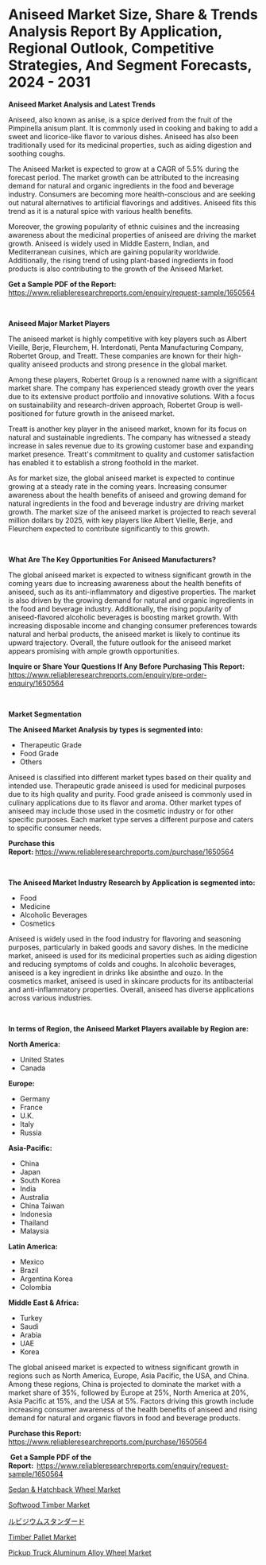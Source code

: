 <p><h1>Aniseed Market Size, Share & Trends Analysis Report By Application, Regional Outlook, Competitive Strategies, And Segment Forecasts, 2024 - 2031</h1></p><p><strong>Aniseed Market Analysis and Latest Trends</strong></p>
<p><p>Aniseed, also known as anise, is a spice derived from the fruit of the Pimpinella anisum plant. It is commonly used in cooking and baking to add a sweet and licorice-like flavor to various dishes. Aniseed has also been traditionally used for its medicinal properties, such as aiding digestion and soothing coughs.</p><p>The Aniseed Market is expected to grow at a CAGR of 5.5% during the forecast period. The market growth can be attributed to the increasing demand for natural and organic ingredients in the food and beverage industry. Consumers are becoming more health-conscious and are seeking out natural alternatives to artificial flavorings and additives. Aniseed fits this trend as it is a natural spice with various health benefits.</p><p>Moreover, the growing popularity of ethnic cuisines and the increasing awareness about the medicinal properties of aniseed are driving the market growth. Aniseed is widely used in Middle Eastern, Indian, and Mediterranean cuisines, which are gaining popularity worldwide. Additionally, the rising trend of using plant-based ingredients in food products is also contributing to the growth of the Aniseed Market.</p></p>
<p><strong>Get a Sample PDF of the Report:&nbsp;</strong> <a href="https://www.reliableresearchreports.com/enquiry/request-sample/1650564">https://www.reliableresearchreports.com/enquiry/request-sample/1650564</a></p>
<p>&nbsp;</p>
<p><strong>Aniseed Major Market Players</strong></p>
<p><p>The aniseed market is highly competitive with key players such as Albert Vieille, Berje, Fleurchem, H. Interdonati, Penta Manufacturing Company, Robertet Group, and Treatt. These companies are known for their high-quality aniseed products and strong presence in the global market.</p><p>Among these players, Robertet Group is a renowned name with a significant market share. The company has experienced steady growth over the years due to its extensive product portfolio and innovative solutions. With a focus on sustainability and research-driven approach, Robertet Group is well-positioned for future growth in the aniseed market.</p><p>Treatt is another key player in the aniseed market, known for its focus on natural and sustainable ingredients. The company has witnessed a steady increase in sales revenue due to its growing customer base and expanding market presence. Treatt's commitment to quality and customer satisfaction has enabled it to establish a strong foothold in the market.</p><p>As for market size, the global aniseed market is expected to continue growing at a steady rate in the coming years. Increasing consumer awareness about the health benefits of aniseed and growing demand for natural ingredients in the food and beverage industry are driving market growth. The market size of the aniseed market is projected to reach several million dollars by 2025, with key players like Albert Vieille, Berje, and Fleurchem expected to contribute significantly to this growth.</p></p>
<p>&nbsp;</p>
<p><strong>What Are The Key Opportunities For Aniseed Manufacturers?</strong></p>
<p><p>The global aniseed market is expected to witness significant growth in the coming years due to increasing awareness about the health benefits of aniseed, such as its anti-inflammatory and digestive properties. The market is also driven by the growing demand for natural and organic ingredients in the food and beverage industry. Additionally, the rising popularity of aniseed-flavored alcoholic beverages is boosting market growth. With increasing disposable income and changing consumer preferences towards natural and herbal products, the aniseed market is likely to continue its upward trajectory. Overall, the future outlook for the aniseed market appears promising with ample growth opportunities.</p></p>
<p><strong>Inquire or Share Your Questions If Any Before Purchasing This Report:</strong> <a href="https://www.reliableresearchreports.com/enquiry/pre-order-enquiry/1650564">https://www.reliableresearchreports.com/enquiry/pre-order-enquiry/1650564</a></p>
<p>&nbsp;</p>
<p><strong>Market Segmentation</strong></p>
<p><strong>The Aniseed Market Analysis by types is segmented into:</strong></p>
<p><ul><li>Therapeutic Grade</li><li>Food Grade</li><li>Others</li></ul></p>
<p><p>Aniseed is classified into different market types based on their quality and intended use. Therapeutic grade aniseed is used for medicinal purposes due to its high quality and purity. Food grade aniseed is commonly used in culinary applications due to its flavor and aroma. Other market types of aniseed may include those used in the cosmetic industry or for other specific purposes. Each market type serves a different purpose and caters to specific consumer needs.</p></p>
<p><strong>Purchase this Report:&nbsp;</strong><a href="https://www.reliableresearchreports.com/purchase/1650564">https://www.reliableresearchreports.com/purchase/1650564</a></p>
<p>&nbsp;</p>
<p><strong>The Aniseed Market Industry Research by Application is segmented into:</strong></p>
<p><ul><li>Food</li><li>Medicine</li><li>Alcoholic Beverages</li><li>Cosmetics</li></ul></p>
<p><p>Aniseed is widely used in the food industry for flavoring and seasoning purposes, particularly in baked goods and savory dishes. In the medicine market, aniseed is used for its medicinal properties such as aiding digestion and reducing symptoms of colds and coughs. In alcoholic beverages, aniseed is a key ingredient in drinks like absinthe and ouzo. In the cosmetics market, aniseed is used in skincare products for its antibacterial and anti-inflammatory properties. Overall, aniseed has diverse applications across various industries.</p></p>
<p>&nbsp;</p>
<p><strong>In terms of Region, the Aniseed Market Players available by Region are:</strong></p>
<p>
    <p> <strong> North America: </strong>
        <ul>
            <li>United States</li>
            <li>Canada</li>
        </ul>
        </p> 
    <p> <strong> Europe: </strong>
        <ul>
            <li>Germany</li>
            <li>France</li>
            <li>U.K.</li>
            <li>Italy</li>
            <li>Russia</li>
        </ul>
        </p> 
    <p> <strong> Asia-Pacific: </strong>
        <ul>
            <li>China</li>
            <li>Japan</li>
            <li>South Korea</li>
            <li>India</li>
            <li>Australia</li>
            <li>China Taiwan</li>
            <li>Indonesia</li>
            <li>Thailand</li>
            <li>Malaysia</li>
        </ul>
        </p> 
    <p> <strong> Latin America: </strong>
        <ul>
            <li>Mexico</li>
            <li>Brazil</li>
            <li>Argentina Korea</li>
            <li>Colombia</li>
        </ul>
        </p> 
    <p> <strong> Middle East & Africa: </strong>
        <ul>
            <li>Turkey</li>
            <li>Saudi</li>
            <li>Arabia</li>
            <li>UAE</li>
            <li>Korea</li>
        </ul>
    </p>
    </p>
<p><p>The global aniseed market is expected to witness significant growth in regions such as North America, Europe, Asia Pacific, the USA, and China. Among these regions, China is projected to dominate the market with a market share of 35%, followed by Europe at 25%, North America at 20%, Asia Pacific at 15%, and the USA at 5%. Factors driving this growth include increasing consumer awareness of the health benefits of aniseed and rising demand for natural and organic flavors in food and beverage products.</p></p>
<p><strong>Purchase this Report: </strong><a href="https://www.reliableresearchreports.com/purchase/1650564">https://www.reliableresearchreports.com/purchase/1650564</a></p>
<p>&nbsp;<strong>Get a Sample PDF of the Report:&nbsp;&nbsp;</strong><a href="https://www.reliableresearchreports.com/enquiry/request-sample/1650564">https://www.reliableresearchreports.com/enquiry/request-sample/1650564</a></p>
<p><strong></strong></p>
<p><p><a href="https://issuu.com/reportprime-2/docs/sedan-hatchback-wheel-market-size-2030.pptx">Sedan & Hatchback Wheel Market</a></p><p><a href="https://github.com/guneycigdem35/Market-Research-Report-List-2/blob/main/softwood-timber-market.md">Softwood Timber Market</a></p><p><a href="https://github.com/ihabdkwlxs948/Market-Research-Report-List-1/blob/main/2013528190663.md">ルビジウムスタンダード</a></p><p><a href="https://github.com/biheemgalvinlouises6hokrh3h/Market-Research-Report-List-1/blob/main/timber-pallet-market.md">Timber Pallet Market</a></p><p><a href="https://issuu.com/reportprime-2/docs/pickup-truck-aluminum-alloy-wheel-market-size-2030">Pickup Truck Aluminum Alloy Wheel Market</a></p></p>